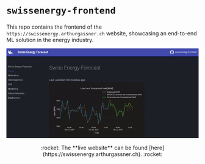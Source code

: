 # `swissenergy-frontend`

This repo contains the frontend of the `https://swissenergy.arthurgassner.ch` website, showcasing an end-to-end ML solution in the energy industry.

![](img/landing_page.gif)

<center>
:rocket: The **live website** can be found [here](https://swissenergy.arthurgassner.ch). :rocket:
</center>